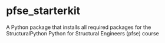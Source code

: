 # pfse_starterkit
A Python package that installs all required packages for the StructuralPython Python for Structural Engineers (pfse) course
